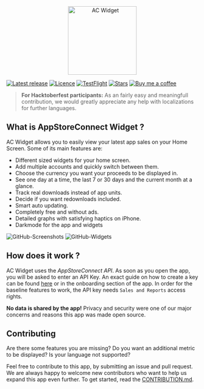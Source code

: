 <div align="center">
  <a href="https://apps.apple.com/us/app/ac-widget/id1562025981">
    <img height="180" src="https://user-images.githubusercontent.com/20423069/124828886-284aea80-df78-11eb-8dc4-c53e9f626efa.png" alt="AC Widget">
  </a>
</div>

[![Latest release](https://img.shields.io/github/v/release/no-comment/AppStore-Connect-Widget?include_prereleases)](https://github.com/no-comment/AppStore-Connect-Widget//releases/latest)
[![Licence](https://img.shields.io/github/license/no-comment/AppStore-Connect-Widget)](https://github.com/no-comment/AppStore-Connect-Widget/blob/main/LICENSE)
[![TestFlight](https://acwidget-testflight-count.herokuapp.com/)](https://testflight.apple.com/join/FrG9FTYt)
[![Stars](https://img.shields.io/github/stars/no-comment/AppStore-Connect-Widget?style=social)](https://github.com/no-comment/AppStore-Connect-Widget/stargazers)
[![Buy me a coffee](https://img.shields.io/badge/-buy_me_a%C2%A0coffee-gray?logo=buy-me-a-coffee)](https://www.buymeacoffee.com/nocomment)

> **For Hacktoberfest participants:**
> As an fairly easy and meaningfull contribution, we would greatly appreciate any help with localizations for further languages.

## What is AppStoreConnect Widget ?

AC Widget allows you to easily view your latest app sales on your Home Screen. Some of its main features are:

- Different sized widgets for your home screen.
- Add multiple accounts and quickly switch between them.
- Choose the currency you want your proceeds to be displayed in.
- See one day at a time, the last 7 or 30 days and the current month at a glance.
- Track real downloads instead of app units.
- Decide if you want redownloads included.
- Smart auto updating.
- Completely free and without ads.
- Detailed graphs with satisfying haptics on iPhone.
- Darkmode for the app and widgets

![GitHub-Screenshots](https://user-images.githubusercontent.com/20423069/124829195-92fc2600-df78-11eb-9f0a-0e095b84628d.png)
![GitHub-Widgets](https://user-images.githubusercontent.com/20423069/124829207-98f20700-df78-11eb-8125-358189b646f1.png)

## How does it work ?

AC Widget uses the *AppStoreConnect API*. As soon as you open the app, you will be asked to enter an API Key. An exact guide on how to create a key can be found [here](https://developer.apple.com/documentation/appstoreconnectapi/creating_api_keys_for_app_store_connect_api) or in the onboarding section of the app. In order for the baseline features to work, the API key needs `Sales and Reports` access rights.

**No data is shared by the app!** Privacy and security were one of our major concerns and reasons this app was made open source.

## Contributing

Are there some features you are missing? Do you want an additional metric to be displayed? Is your language not supported?

Feel free to contribute to this app, by submitting an issue and pull request. We are always happy to welcome new contributors who want to help us expand this app even further. To get started, read the [CONTRIBUTION.md](https://github.com/no-comment/AppStore-Connect-Widget/blob/main/CONTRIBUTING.md).
